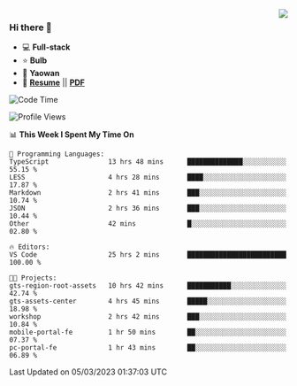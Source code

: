 <img align="right" src="https://github-readme-stats.vercel.app/api?username=LolipopJ&show_icons=true&count_private=true&hide_title=true&include_all_commits=true&theme=vue">

### Hi there 👋

- :computer: **Full-stack**
- :star: **Bulb**
- :pill: **Yaowan**
- :milky_way: [**Resume**](https://lolipopj.github.io/resume/) || [**PDF**](https://cdn.jsdelivr.net/gh/lolipopj/resume/export/resume-en.pdf)

<!--START_SECTION:waka-->
![Code Time](http://img.shields.io/badge/Code%20Time-1%2C016%20hrs%2045%20mins-blue)

![Profile Views](http://img.shields.io/badge/Profile%20Views-31-blue)

📊 **This Week I Spent My Time On** 

```text
💬 Programming Languages: 
TypeScript               13 hrs 48 mins      ██████████████░░░░░░░░░░░   55.15 % 
LESS                     4 hrs 28 mins       ████░░░░░░░░░░░░░░░░░░░░░   17.87 % 
Markdown                 2 hrs 41 mins       ███░░░░░░░░░░░░░░░░░░░░░░   10.74 % 
JSON                     2 hrs 36 mins       ███░░░░░░░░░░░░░░░░░░░░░░   10.44 % 
Other                    42 mins             █░░░░░░░░░░░░░░░░░░░░░░░░   02.80 % 

🔥 Editors: 
VS Code                  25 hrs 2 mins       █████████████████████████   100.00 % 

🐱‍💻 Projects: 
gts-region-root-assets   10 hrs 42 mins      ███████████░░░░░░░░░░░░░░   42.74 % 
gts-assets-center        4 hrs 45 mins       █████░░░░░░░░░░░░░░░░░░░░   18.98 % 
workshop                 2 hrs 42 mins       ███░░░░░░░░░░░░░░░░░░░░░░   10.84 % 
mobile-portal-fe         1 hr 50 mins        ██░░░░░░░░░░░░░░░░░░░░░░░   07.37 % 
pc-portal-fe             1 hr 43 mins        ██░░░░░░░░░░░░░░░░░░░░░░░   06.89 % 
```


 Last Updated on 05/03/2023 01:37:03 UTC
<!--END_SECTION:waka-->
